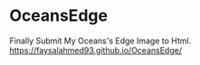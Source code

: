 # OceansEdge
Finally Submit My Oceans's Edge Image to Html.
https://faysalahmed93.github.io/OceansEdge/
